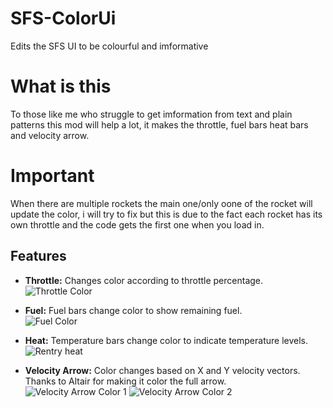# SFS-ColorUi
Edits the SFS UI to be colourful and imformative

# What is this
To those like me who struggle to get imformation from text and plain patterns this mod will help a lot, it makes the throttle, fuel bars heat bars and velocity arrow.

# Important
When there are multiple rockets the main one/only oone of the rocket will update the color, i will try to fix but this is due to the fact each rocket has its own throttle and the code gets the first one when you load in.

## Features
- **Throttle:** Changes color according to throttle percentage. <br>
  ![Throttle Color](https://github.com/Cratior/SFS-ColorUi/assets/55932656/1f0bafd5-953c-4a92-8631-3030d8765635)

- **Fuel:** Fuel bars change color to show remaining fuel.<br>
  ![Fuel Color](https://github.com/Cratior/SFS-ColorUi/assets/55932656/34620d66-6ecd-46d0-b912-1794a1af4dfe)

- **Heat:** Temperature bars change color to indicate temperature levels.<br>
  ![Rentry heat](https://github.com/Cratior/SFS-ColorUi/assets/55932656/8cf057bc-a835-4a6a-ad87-035e2a71b783)

- **Velocity Arrow:** Color changes based on X and Y velocity vectors.<br>
Thanks to Altair for making it color the full arrow.<br>
  ![Velocity Arrow Color 1](https://github.com/Cratior/SFS-ColorUi/assets/55932656/8374bace-5495-476a-a6d1-441b735ea26c)
  ![Velocity Arrow Color 2](https://github.com/Cratior/SFS-ColorUi/assets/55932656/a47cb753-8bfe-4d15-9bcf-27b80231012b)
